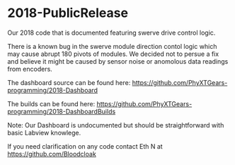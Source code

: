 # 2018-PublicRelease
Our 2018 code that is documented featuring swerve drive control logic.

There is a known bug in the swerve module direction contol logic which may cause abrupt 180 pivots of modules. 
We decided not to persue a fix and believe it might be caused by sensor noise or anomolous data readings from encoders.

The dashboard source can be found here: https://github.com/PhyXTGears-programming/2018-Dashboard 

The builds can be found here: https://github.com/PhyXTGears-programming/2018-DashboardBuilds

Note: Our Dashboard is undocumented but should be straightforward with basic Labview knowlege.

If you need clarification on any code contact Eth N at https://github.com/Bloodcloak
